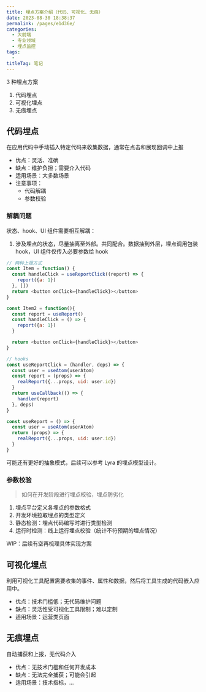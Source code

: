 ```yaml
---
title: 埋点方案介绍（代码、可视化、无痕）
date: 2023-08-30 18:38:37
permalink: /pages/e1d36e/
categories: 
  - 大前端
  - 专业领域
  - 埋点监控
tags: 
  - 
titleTag: 笔记
---
```


3 种埋点方案
1. 代码埋点
2. 可视化埋点
3. 无痕埋点


## 代码埋点
在应用代码中手动插入特定代码来收集数据，通常在点击和展现回调中上报

- 优点：灵活、准确
- 缺点：维护负担；需要介入代码
- 适用场景：大多数场景
- 注意事项：
  - 代码解耦
  - 参数校验

### 解耦问题

状态、hook、UI 组件需要相互解耦：
1. 涉及埋点的状态，尽量抽离至外部。共同配合。数据抽到外层，埋点调用包装 hook，UI 组件仅传入必要参数给 hook

```js
// 两种上报方式
const Item = function() {
  const handleClick = useReportClick((report) => {
    report({a: 1})
  }, [])
  return <button onClick={handleClick}></button>
} 

const Item2 = function(){
  const report = useReport()
  const handleClick = () => {
    report({a: 1})
  }

  return <button onClick={handleClick}></button>
} 

// hooks
const useReportClick = (handler, deps) => {
  const user = useAtom(userAtom)
  const report = (props) => {
    realReport({...props, uid: user.id})
  }
  return useCallback(() => {
    handler(report)
  }, deps)
}

const useReport = () => {
  const user = useAtom(userAtom)
  return (props) => {
    realReport({...props, uid: user.id})
  }
}
```

可能还有更好的抽象模式，后续可以参考 Lyra 的埋点模型设计。

### 参数校验
> 如何在开发阶段进行埋点校验，埋点防劣化

1. 埋点平台定义各埋点的参数格式
2. 开发环境拉取埋点的类型定义
3. 静态检测：埋点代码编写时进行类型检测
4. 运行时检测：线上运行埋点校验（统计不符预期的埋点情况）

WIP：后续有空再梳理具体实现方案

## 可视化埋点
利用可视化工具配置需要收集的事件、属性和数据，然后将工具生成的代码嵌入应用中。

- 优点：技术门槛低；无代码维护问题
- 缺点：灵活性受可视化工具限制；难以定制
- 适用场景：运营类页面

## 无痕埋点
自动捕获和上报，无代码介入

- 优点：无技术门槛和任何开发成本
- 缺点：无法完全捕获；可能会引起
- 适用场景：技术指标，...